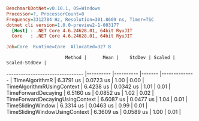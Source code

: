``` ini

BenchmarkDotNet=v0.10.1, OS=Windows
Processor=?, ProcessorCount=8
Frequency=3312784 Hz, Resolution=301.8609 ns, Timer=TSC
dotnet cli version=1.0.0-preview2-1-003177
  [Host] : .NET Core 4.6.24628.01, 64bit RyuJIT
  Core   : .NET Core 4.6.24628.01, 64bit RyuJIT

Job=Core  Runtime=Core  Allocated=327 B  

```
                          Method |      Mean |    StdDev | Scaled | Scaled-StdDev |
-------------------------------- |---------- |---------- |------- |-------------- |
                  TimeAlgorithmR | 6.3791 us | 0.0723 us |   1.00 |          0.00 |
      TimeAlgorithmRUsingContext | 6.4238 us | 0.0342 us |   1.01 |          0.01 |
             TimeForwardDecaying | 6.5160 us | 0.0852 us |   1.02 |          0.02 |
 TimeForwardDecayingUsingContext | 6.6087 us | 0.0477 us |   1.04 |          0.01 |
               TimeSlidingWindow | 6.3314 us | 0.0463 us |   0.99 |          0.01 |
   TimeSlidingWindowUsingContext | 6.3609 us | 0.0589 us |   1.00 |          0.01 |
